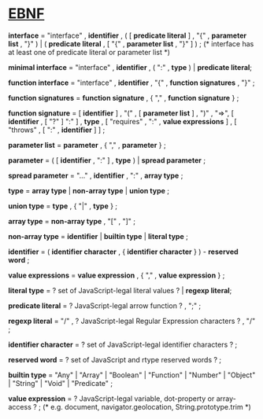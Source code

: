 # [EBNF](https://en.wikipedia.org/wiki/Extended_Backus%E2%80%93Naur_Form)

**interface** =
  "interface" , **identifier** ,
  ( [ **predicate literal** ] , "{" , **parameter list** , "}" )
  | ( **predicate literal** , [ "{" , **parameter list** , "}" ] ) ;
  (\* interface has at least one of predicate literal or parameter list \*)

**minimal interface** = "interface" , **identifier** ,
  ( ":" , **type** ) | **predicate literal**;

**function interface** =
  "interface" , **identifier** , "{" , **function signatures** , "}" ;

**function signatures** =
  **function signature** , { "," , **function signature** } ;

**function signature** =
  [ **identifier** ] , "(" , [ **parameter list** ] ,  ")" ,
  "=>", [ **identifier** , [ "?" ] ":" ] , **type** ,
  [ "requires" , ":" , **value expressions** ] ,
  [ "throws" , [ ":" , **identifier** ] ] ;

**parameter list** = **parameter** , { "," , **parameter** } ;

**parameter** = ( [ **identifier** , ":" ] , **type** ) | **spread parameter** ;

**spread parameter** = "..." , **identifier** , ":" , **array type** ;

**type** = **array type**
         | **non-array type**
         | **union type** ;

**union type** = **type** , { "|" , **type** } ;

**array type** = **non-array type** , "[" , "]" ;

**non-array type** = **identifier**
                   | **builtin type**
                   | **literal type** ;

**identifier** =
  ( **identifier character** , { **identifier character** } ) - **reserved word** ;

**value expressions** = **value expression** , { "," , **value expression** } ;

**literal type** = ? set of JavaScript-legal literal values ? | **regexp literal**;

**predicate literal** = ? JavaScript-legal arrow function ? , ";" ;

**regexp literal** = "/" , ? JavaScript-legal Regular Expression characters ? , "/" ;

**identifier character** = ? set of JavaScript-legal identifier characters ? ;

**reserved word** = ? set of JavaScript and rtype reserved words ? ;

**builtin type** = "Any"
                 | "Array"
                 | "Boolean"
                 | "Function"
                 | "Number"
                 | "Object"
                 | "String"
                 | "Void"
                 | "Predicate" ;

**value expression** = ? JavaScript-legal variable, dot-property or array-access ? ;
  (\* e.g. document, navigator.geolocation, String.prototype.trim \*)
